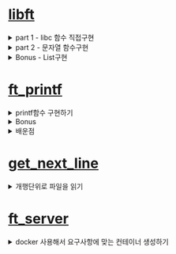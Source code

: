 # [libft](https://velog.io/@pawer/Libft)

<details>
<summary>part 1 - libc 함수 직접구현</summary>
	<ul>
		<li>함수는 원본과 동일한 프로토타입 및 기능을 수행해야 한다. (man page 참조)</li>
		<li>직접 재 정의한 함수들은 실제 libc 함수와 성능적인 차이는 많이난다.</li>
	</ul>
</details>

<details>
<summary>part 2 - 문자열 함수구현</summary>
</details>

<details>
<summary>Bonus - List구현</summary>
	<ul>
		<li>LinkedList와 유사하다. 동일하다고는 볼 수 없다.</li>
		<li>특정 데이터 삭제시(ft_lstdelone) link가 유지되지 않는다.</li>
	</ul>
</details>
	
# [ft_printf](https://velog.io/@pawer/Printf)
<details>
<summary>printf함수 구현하기</summary>
	<ul>
		<li>서식문자 [cspdiuxX%] 구현</li>
		<li>flag [-0.*] 구현</li>
	</ul>
</details>
<details>
<summary>Bonus</summary>
	<ul>
		<li>서식문자 [nfge] 구현 => nf 구현, ge는 안함. </li>
		<li>flag [# +] 구현</li>
		<li>길이 [l ll h hh] 구현</li>
	</ul>
</details>

<details>
<summary>배운점</summary>
	<ul>
		<li>printf 구조 이해하기.</li>
		<li>가변인자 사용하기.</li>
		<li>컴퓨터에서 실수를 표현하는 방법(부동 소수점 표현방식)</li>
		<li>Bankers's Rounding</li>
	</ul>
</details>

# [get_next_line](https://velog.io/@pawer/getnextline)

<details>
<summary>개행단위로 파일을 읽기</summary>
	<ul>
		<li>read함수 이해하기. (buf에 fd의 내용을 BUFFER_SIZE만큼 읽는다.)</li>
		<li>static 키워드 이해하기.</li>
	</ul>
</details>

# [ft_server](https://velog.io/@pawer/ftserver)

<details>
<summary>docker 사용해서 요구사항에 맞는 컨테이너 생성하기</summary>
	<ul>
		<li>Docker</li>
	</ul>	
</details>

